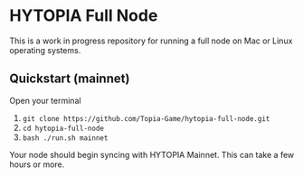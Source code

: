 # HYTOPIA Full Node

This is a work in progress repository for running a full node on Mac or Linux operating systems.

## Quickstart (mainnet)

Open your terminal

1. `git clone https://github.com/Topia-Game/hytopia-full-node.git`
1. `cd hytopia-full-node`
1. `bash ./run.sh mainnet`

Your node should begin syncing with HYTOPIA Mainnet. This can take a few hours or more.
